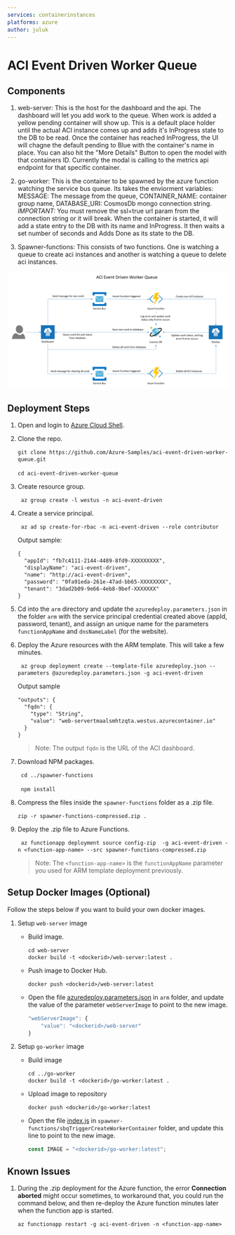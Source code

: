 ```yaml
---
services: containerinstances
platforms: azure
author: juluk
---
```


# ACI Event Driven Worker Queue

## Components

1. web-server: This is the host for the dashboard and the api. The dashboard will let you add work to the queue. When work is added a yellow pending container will show up. This is a default place holder until the actual ACI instance comes up and adds it's InProgress state to the DB to be read. Once the container has reached InProgress, the UI will chagne the default pending to Blue with the container's name in place. You can also hit the "More Details" Button to open the model with that containers ID. Currently the modal is calling to the metrics api endpoint for that specific container.

2. go-worker: This is the container to be spawned by the azure function watching the service bus queue. Its takes the enviorment variables: MESSAGE: The message from the queue, CONTAINER_NAME: container group name, DATABASE_URI: CosmosDb mongo connection string. *IMPORTANT:* You must remove the ssl=true url param from the connection string or it will break. When the container is started, it will add a state entry to the DB with its name and InProgress. It then waits a set number of seconds and Adds Done as its state to the DB.

3. Spawner-functions: This consists of two functions. One is watching a queue to create aci instances and another is watching a queue to delete aci instances.

![](images/diagram.png)

## Deployment Steps

1. Open and login to [Azure Cloud Shell](https://shell.azure.com).

2. Clone the repo.
   ```console
   git clone https://github.com/Azure-Samples/aci-event-driven-worker-queue.git

   cd aci-event-driven-worker-queue
   ```

3. Create resource group.
   ```console
    az group create -l westus -n aci-event-driven
   ```

4. Create a service principal.
   ```console
    az ad sp create-for-rbac -n aci-event-driven --role contributor
    ```
    Output sample:
    ```
    {
      "appId": "fb7c4111-2144-4489-8fd9-XXXXXXXXX",
      "displayName": "aci-event-driven",
      "name": "http://aci-event-driven",
      "password": "0fa91eda-261e-47ad-bb65-XXXXXXXX",
      "tenant": "3dad2b09-9e66-4eb8-9bef-XXXXXXX"
    }
    ```

5. Cd into the `arm` directory and update the `azuredeploy.parameters.json` in the folder `arm` with the service principal credential created above (appId, password, tenant), and assign an unique name for the parameters `functionAppName` and `dnsNameLabel` (for the website).

6. Deploy the Azure resources with the ARM template. This will take a few minutes.
   ```console
    az group deployment create --template-file azuredeploy.json --parameters @azuredeploy.parameters.json -g aci-event-driven
   ```
     Output sample
    ```
    "outputs": {
      "fqdn": {
        "type": "String",
        "value": "web-servertmaalsmhtzqta.westus.azurecontainer.io"
      }
    }
    ```
    > Note: The output `fqdn` is the URL of the ACI dashboard.

7. Download NPM packages.
   ```console
    cd ../spawner-functions

    npm install
    ```
8. Compress the files inside the `spawner-functions` folder as a .zip file.
   ```console
   zip -r spawner-functions-compressed.zip .
   ```

9. Deploy the .zip file to Azure Functions.
   ```console
    az functionapp deployment source config-zip  -g aci-event-driven -n <function-app-name> --src spawner-functions-compressed.zip
   ```
   > Note: The `<function-app-name>` is the `functionAppName` parameter you used for ARM template deployment previously.

## Setup Docker Images (Optional)

Follow the steps below if you want to build your own docker images.

1. Setup `web-server` image
   - Build image.
     ```console
     cd web-server
     docker build -t <dockerid>/web-server:latest .
     ```
   - Push image to Docker Hub.
     ```console
     docker push <dockerid>/web-server:latest
     ```
   - Open the file [azuredeploy.parameters.json](arm/azuredeploy.parameters.json) in `arm` folder, and update the value of the parameter `webServerImage` to point to the new image.
     ```javascript
     "webServerImage": {
         "value": "<dockerid>/web-server"
     }
     ```

1. Setup `go-worker` image
   - Build image
     ```console
     cd ../go-worker
     docker build -t <dockerid>/go-worker:latest .
     ```
   - Upload image to repository
     ```console
     docker push <dockerid>/go-worker:latest
     ```
   - Open the file [index.js](spawner-functions/sbqTriggerCreateWorkerContainer/index.js) in `spawner-functions/sbqTriggerCreateWorkerContainer` folder, and update this line to point to the new image.
     ```javascript
     const IMAGE = "<dockerid>/go-worker:latest";
     ```

## Known Issues

1. During the .zip deployment for the Azure function, the error **Connection aborted** might occur sometimes, to workaround that, you could run the command below, and then re-deploy the Azure function minutes later when the function app is started.
   ```console
   az functionapp restart -g aci-event-driven -n <function-app-name>
   ```
